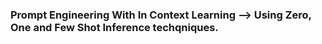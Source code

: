### Prompt Engineering With In Context Learning --> Using Zero, One and Few Shot Inference techqniques.
